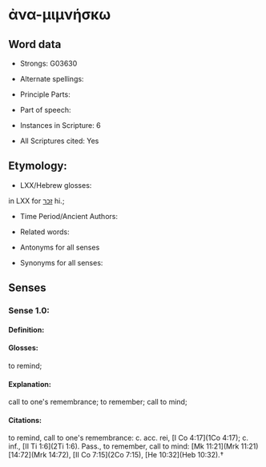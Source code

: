 # ἀνα-μιμνήσκω

<!-- Status: S2=NeedsEdits -->
<!-- Lexica used for edits:   -->

## Word data

* Strongs: G03630

* Alternate spellings:



* Principle Parts: 


* Part of speech: 


* Instances in Scripture: 6

* All Scriptures cited: Yes

## Etymology: 


* LXX/Hebrew glosses: 

in LXX for [זכר](//en-uhl/H2142) hi.;

* Time Period/Ancient Authors: 


* Related words: 

* Antonyms for all senses

* Synonyms for all senses: 


## Senses 


### Sense  1.0: 

#### Definition: 

#### Glosses: 

to remind; 

#### Explanation: 

call to one's remembrance; 
to remember; 
call to mind; 

#### Citations: 

to remind, call to one's remembrance: c. acc. rei, [I Co 4:17](1Co 4:17); c. inf., [II Ti 1:6](2Ti 1:6). Pass., to remember, call to mind: [Mk 11:21](Mrk 11:21) [14:72](Mrk 14:72), [II Co 7:15](2Co 7:15), [He 10:32](Heb 10:32).†
